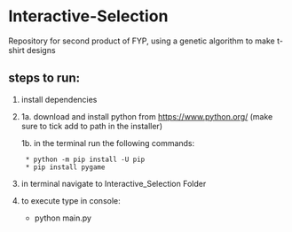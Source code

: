 # Interactive-Selection
Repository for second product of FYP, using a genetic algorithm to make t-shirt designs

## steps to run:
1. install dependencies
2. 
    1a. download and install python from https://www.python.org/
        (make sure to tick add to path in the installer)
        
    1b. in the terminal run the following commands:
    
        * python -m pip install -U pip
        * pip install pygame
     
2. in terminal navigate to Interactive_Selection Folder

3. to execute type in console:
    * python main.py
